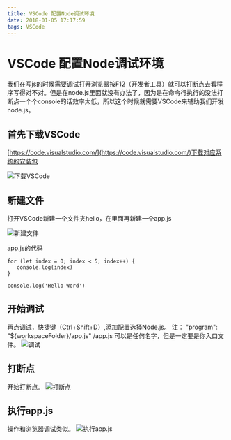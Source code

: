 ```yaml
---
title: VSCode 配置Node调试环境
date: 2018-01-05 17:17:59
tags: VSCode
---
```

# VSCode 配置Node调试环境
我们在写js的时候需要调试打开浏览器按F12（开发者工具）就可以打断点去看程序写得对不对。但是在node.js里面就没有办法了，因为是在命令行执行的没法打断点一个个console的话效率太低，所以这个时候就需要VSCode来辅助我们开发node.js。
<!--more-->
## 首先下载VSCode
[https://code.visualstudio.com/](https://code.visualstudio.com/)下载对应系统的安装包

![下载VSCode](http://hexo-1252491761.file.myqcloud.com/VSCode-%E9%85%8D%E7%BD%AENode%E8%B0%83%E8%AF%95%E7%8E%AF%E5%A2%83/20180105173242.png)

## 新建文件
打开VSCode新建一个文件夹hello，在里面再新建一个app.js

![新建文件](http://hexo-1252491761.file.myqcloud.com/VSCode-%E9%85%8D%E7%BD%AENode%E8%B0%83%E8%AF%95%E7%8E%AF%E5%A2%83/20180105174736.png)

app.js的代码
```
for (let index = 0; index < 5; index++) {
   console.log(index)   
}

console.log('Hello Word')
```
## 开始调试
再点调试，快捷键（Ctrl+Shift+D）,添加配置选择Node.js。
注： "program": "${workspaceFolder}/app.js"   /app.js 可以是任何名字，但是一定要是你入口文件。
![调试](http://hexo-1252491761.file.myqcloud.com/VSCode-%E9%85%8D%E7%BD%AENode%E8%B0%83%E8%AF%95%E7%8E%AF%E5%A2%83/debug.gif)

## 打断点
开始打断点。
![打断点](http://hexo-1252491761.file.myqcloud.com/VSCode-%E9%85%8D%E7%BD%AENode%E8%B0%83%E8%AF%95%E7%8E%AF%E5%A2%83/20180105180933.png)

## 执行app.js
操作和浏览器调试类似。
![执行app.js](http://hexo-1252491761.file.myqcloud.com/VSCode-%E9%85%8D%E7%BD%AENode%E8%B0%83%E8%AF%95%E7%8E%AF%E5%A2%83/20180105181532.png)
